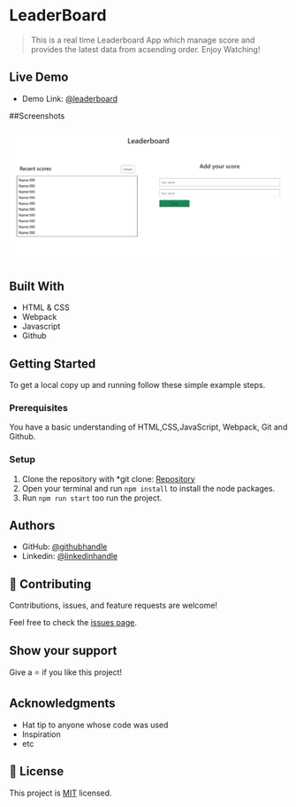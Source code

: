 # LeaderBoard

> This is a real time Leaderboard App which manage score and provides the latest data from acsending order. Enjoy Watching!

## Live Demo

- Demo Link: [@leaderboard](https://hector096.github.io/Leaderboard/dist)

##Screenshots

![screenshot](./assets/images/screenshot.PNG)

## Built With

- HTML & CSS
- Webpack
- Javascript
- Github

## Getting Started

To get a local copy up and running follow these simple example steps.

### Prerequisites

You have a basic understanding of HTML,CSS,JavaScript, Webpack, Git and Github. 

### Setup

1. Clone the repository with *git clone: [Repository](https://github.com/Hector096/Leaderboard)  
2.  Open your terminal and run `npm install` to install the node packages.
3. Run `npm run start` too run the project.


## Authors

- GitHub: [@githubhandle](https://github.com/Hector096)
- Linkedin: [@linkedinhandle](https://www.linkedin.com/in/vishal-verma-9191b8126/)



## 🤝 Contributing

Contributions, issues, and feature requests are welcome!

Feel free to check the [issues page](https://github.com/Hector096/Leaderboard/issues).

## Show your support

Give a ⭐️ if you like this project!

## Acknowledgments

- Hat tip to anyone whose code was used
- Inspiration
- etc

## 📝 License

This project is [MIT](./MIT.md) licensed.
